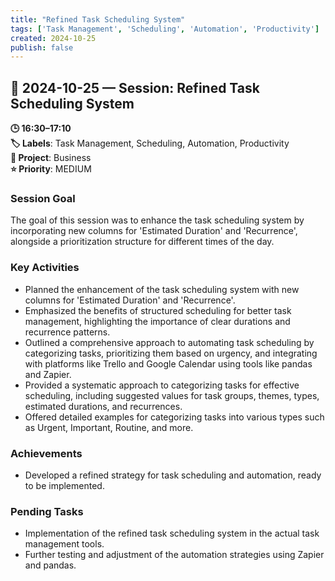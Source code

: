 ```yaml
---
title: "Refined Task Scheduling System"
tags: ['Task Management', 'Scheduling', 'Automation', 'Productivity']
created: 2024-10-25
publish: false
---
```


## 📅 2024-10-25 — Session: Refined Task Scheduling System

**🕒 16:30–17:10**  
**🏷️ Labels**: Task Management, Scheduling, Automation, Productivity  
**📂 Project**: Business  
**⭐ Priority**: MEDIUM  


### Session Goal
The goal of this session was to enhance the task scheduling system by incorporating new columns for 'Estimated Duration' and 'Recurrence', alongside a prioritization structure for different times of the day.

### Key Activities
- Planned the enhancement of the task scheduling system with new columns for 'Estimated Duration' and 'Recurrence'.
- Emphasized the benefits of structured scheduling for better task management, highlighting the importance of clear durations and recurrence patterns.
- Outlined a comprehensive approach to automating task scheduling by categorizing tasks, prioritizing them based on urgency, and integrating with platforms like Trello and Google Calendar using tools like pandas and Zapier.
- Provided a systematic approach to categorizing tasks for effective scheduling, including suggested values for task groups, themes, types, estimated durations, and recurrences.
- Offered detailed examples for categorizing tasks into various types such as Urgent, Important, Routine, and more.

### Achievements
- Developed a refined strategy for task scheduling and automation, ready to be implemented.

### Pending Tasks
- Implementation of the refined task scheduling system in the actual task management tools.
- Further testing and adjustment of the automation strategies using Zapier and pandas.
